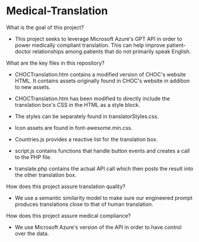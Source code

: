 # Medical-Translation
What is the goal of this project?
- This project seeks to leverage Microsoft Azure's GPT API in order to power medically compliant translation. This can help improve patient-doctor relationships among patients that do not primarily speak English.

What are the key files in this repository?
- CHOCTranslation.htm contains a modified version of CHOC's website HTML. It contains assets originally found in CHOC's website in addition to new assets. 

- CHOCTranslation.htm has been modified to directly include the translation box's CSS in the HTML as a style block.

- The styles can be separately found in translatorStyles.css.

- Icon assets are found in font-awesome.min.css.

- Countries.js provides a reactive list for the translation box.

- script.js contains functions that handle button events and creates a call to the PHP file.

- translate.php contains the actual API call which then posts the result into the other translation box.

How does this project assure translation quality?
- We use a semantic similarity model to make sure our engineered prompt produces translations close to that of human translation.

How does this project assure medical compliance?
- We use Microsoft Azure's version of the API in order to have control over the data.